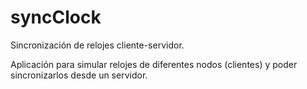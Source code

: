 # syncClock
Sincronización de relojes cliente-servidor. 

Aplicación para simular relojes de diferentes nodos (clientes) y poder sincronizarlos desde un servidor.
